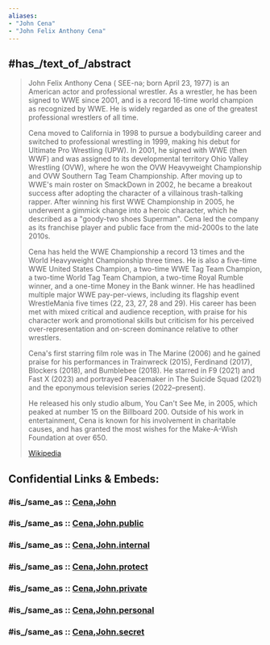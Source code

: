 ```yaml
---
aliases:
- "John Cena"
- "John Felix Anthony Cena"
---
```


## #has_/text_of_/abstract 

> John Felix Anthony Cena ( SEE-nə; born April 23, 1977) is an American actor and professional wrestler. 
> As a wrestler, he has been signed to WWE since 2001, and is a record 16-time world champion as recognized by WWE. 
> He is widely regarded as one of the greatest professional wrestlers of all time.
>
> Cena moved to California in 1998 to pursue a bodybuilding career and switched to professional wrestling in 1999, 
> making his debut for Ultimate Pro Wrestling (UPW). In 2001, he signed with WWE (then WWF) and was assigned to its developmental territory Ohio Valley Wrestling (OVW), where he won the OVW Heavyweight Championship and OVW Southern Tag Team Championship. After moving up to WWE's main roster on SmackDown in 2002, he became a breakout success after adopting the character of a villainous trash-talking rapper. After winning his first WWE Championship in 2005, he underwent a gimmick change into a heroic character, which he described as a "goody-two shoes Superman". Cena led the company as its franchise player and public face from the mid-2000s to the late 2010s.
>
> Cena has held the WWE Championship a record 13 times and the World Heavyweight Championship three times. 
> He is also a five-time WWE United States Champion, a two-time WWE Tag Team Champion, 
> a two-time World Tag Team Champion, a two-time Royal Rumble winner, and a one-time Money in the Bank winner. 
> He has headlined multiple major WWE pay-per-views, including its flagship event WrestleMania five times 
> (22, 23, 27, 28 and 29). 
> His career has been met with mixed critical and audience reception, with praise for his character work 
> and promotional skills but criticism for his perceived over-representation 
> and on-screen dominance relative to other wrestlers.
>
> Cena's first starring film role was in The Marine (2006) and he gained praise for his performances in Trainwreck (2015), 
> Ferdinand (2017), Blockers (2018), and Bumblebee (2018). 
> He starred in F9 (2021) and Fast X (2023) and portrayed Peacemaker in The Suicide Squad (2021) 
> and the eponymous television series (2022–present). 
> 
> He released his only studio album, You Can't See Me, in 2005, which peaked at number 15 on the Billboard 200. 
> Outside of his work in entertainment, Cena is known for his involvement in charitable causes, 
> and has granted the most wishes for the Make-A-Wish Foundation at over 650.
>
> [Wikipedia](https://en.wikipedia.org/wiki/John%20Cena) 


## Confidential Links & Embeds: 

### #is_/same_as :: [Cena,John](/_Standards/Society/Communication/Media/Movie/Actor/US_Actor/Cena,John.md) 

### #is_/same_as :: [Cena,John.public](/_public/Society/Communication/Media/Movie/Actor/US_Actor/Cena,John.public.md) 

### #is_/same_as :: [Cena,John.internal](/_internal/Society/Communication/Media/Movie/Actor/US_Actor/Cena,John.internal.md) 

### #is_/same_as :: [Cena,John.protect](/_protect/Society/Communication/Media/Movie/Actor/US_Actor/Cena,John.protect.md) 

### #is_/same_as :: [Cena,John.private](/_private/Society/Communication/Media/Movie/Actor/US_Actor/Cena,John.private.md) 

### #is_/same_as :: [Cena,John.personal](/_personal/Society/Communication/Media/Movie/Actor/US_Actor/Cena,John.personal.md) 

### #is_/same_as :: [Cena,John.secret](/_secret/Society/Communication/Media/Movie/Actor/US_Actor/Cena,John.secret.md)

